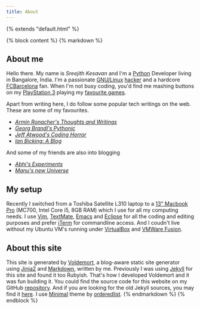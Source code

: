 ```yaml
---
title: About
---
```

{% extends "default.html" %}

{% block content %}
{% markdown %}
## About me ##

Hello there. My name is *Sreejith Kesavan* and I'm a [Python](http://python.org) Developer living in Bangalore, India. I'm a passionate [GNU/Linux](http://linux.org) [hacker](http://www.catb.org/~esr/faqs/hacker-howto.html) and a hardcore [FCBarcelona](http://fcbarcelona.cat) fan. When I'm not busy coding, you'd find me mashing buttons on my [PlayStation 3](http://en.wikipedia.org/wiki/PlayStation_3) playing my [favourite games](/games/).

Apart from writing here, I do follow some popular tech writings on the web. These are some of my favourites.

* *[Armin Ronacher's Thoughts and Writings](http://lucumr.pocoo.org/)*
* *[Georg Brandl's Pythonic](http://pythonic.pocoo.org/)*
* *[Jeff Atwood's Coding Horror](http://codinghorror.com)*
* *[Ian Bicking: A Blog](http://blog.ianbicking.org/)*

And some of my friends are also into blogging

* *[Abhi's Experiments](http://abhidsm.blogspot.com)*
* *[Manu's new Universe](http://manuknkra.wordpress.com/)*

## My setup ##

Recently I switched from a Toshiba Satellite L310 laptop to a [13" Macbook Pro](http://www.apple.com/in/macbookpro/specs-13inch.html) (MC700, Intel Core i5, 8GB RAM) which I use for all my computing needs. I use [Vim](http://vim.org), [TextMate](http://macromates.com), [Emacs](http://www.gnu.org/s/emacs/) and [Eclipse](http://eclipse.org) for all the coding and editing purposes and prefer [iTerm](http://iterm.sourceforge.net/) for commandline access. And I coudn't live without my Ubuntu VM's running under [VirtualBox](http://www.virtualbox.org/) and [VMWare Fusion](http://www.vmware.com/products/fusion/overview.html).

## About this site ##

This site is generated by [Voldemort](https://github.com/semk/voldemort), a blog-aware static site generator using [Jinja2](http://jinja.pocoo.org/2/) and [Markdown](http://daringfireball.net/projects/markdown), written by me. Previously I was using [Jekyll](https://github.com/mojombo/jekyll) for this site and found it too Rubyish. That's how I developed Voldemort and it was fun building it. You could find the source code for this website on my GitHub [repository](https://github.com/semk/foobarnbaz.com). And if you are looking for the old Jekyll sources, you may find it [here](https://github.com/semk/blog). I use [Minimal]() theme by [orderedlist](https://github.com/orderedlist).
{% endmarkdown %}
{% endblock %}
